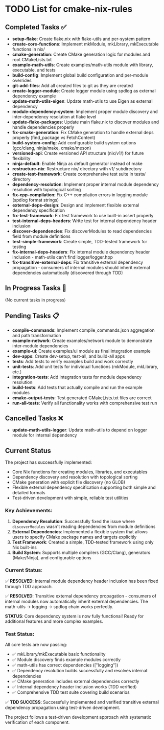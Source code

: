 # TODO List for cmake-nix-rules

## Completed Tasks ✅

- **setup-flake**: Create flake.nix with flake-utils and per-system pattern
- **create-core-functions**: Implement mkModule, mkLibrary, mkExecutable functions in nix/
- **cmake-generation**: Create CMake generation logic for modules and root CMakeLists.txt
- **example-math-utils**: Create examples/math-utils module with library, executable, and tests
- **build-config**: Implement global build configuration and per-module overrides
- **git-add-files**: Add all created files to git as they are created
- **create-logger-module**: Create logger module using spdlog as external dependency example
- **update-math-utils-eigen**: Update math-utils to use Eigen as external dependency
- **module-dependency-system**: Implement proper module discovery and inter-dependency resolution at flake level
- **update-flake-packages**: Update main flake.nix to discover modules and handle dependencies properly
- **fix-cmake-generation**: Fix CMake generation to handle external deps properly (find_package vs FetchContent)
- **build-system-config**: Add configurable build system options (gcc/clang, ninja/make, cmake/meson)
- **versioned-api**: Create versioned API structure (nix/v1/) for future flexibility
- **ninja-default**: Enable Ninja as default generator instead of make
- **restructure-nix**: Restructure nix/ directory with v1/ subdirectory
- **create-test-framework**: Create comprehensive test suite in tests/ directory
- **dependency-resolution**: Implement proper internal module dependency resolution with topological sorting
- **fix-cpp-compilation**: Fix C++ compilation errors in logging module (spdlog format strings)
- **external-deps-design**: Design and implement flexible external dependency specification
- **fix-test-framework**: Fix test framework to use built-in assert properly
- **test-internal-deps-headers**: Write test for internal dependency header inclusion
- **discover-dependencies**: Fix discoverModules to read dependencies field from module definitions
- **test-simple-framework**: Create simple, TDD-tested framework for testing
- **fix-internal-deps-headers**: Fix internal module dependency header inclusion - math-utils can't find logger/logger.hpp
- **fix-transitive-external-deps**: Fix transitive external dependency propagation - consumers of internal modules should inherit external dependencies automatically (discovered through TDD)

## In Progress Tasks 🚧

(No current tasks in progress)

## Pending Tasks 📋

- **compile-commands**: Implement compile_commands.json aggregation and path transformation
- **example-network**: Create examples/network module to demonstrate inter-module dependencies
- **example-ui**: Create examples/ui module as final integration example
- **dev-apps**: Create dev-setup, test-all, and build-all apps
- **tests**: Add tests to verify examples build and work correctly
- **unit-tests**: Add unit tests for individual functions (mkModule, mkLibrary, etc.)
- **integration-tests**: Add integration tests for module dependency resolution
- **build-tests**: Add tests that actually compile and run the example modules
- **cmake-output-tests**: Test generated CMakeLists.txt files are correct
- **run-all-tests**: Verify all functionality works with comprehensive test run

## Cancelled Tasks ❌

- **update-math-utils-logger**: Update math-utils to depend on logger module for internal dependency

## Current Status

The project has successfully implemented:
- Core Nix functions for creating modules, libraries, and executables
- Dependency discovery and resolution with topological sorting
- CMake generation with explicit file discovery (no GLOB)
- Flexible external dependency specification supporting both simple and detailed formats
- Test-driven development with simple, reliable test utilities

### Key Achievements:
1. **Dependency Resolution**: Successfully fixed the issue where `discoverModules` wasn't reading dependencies from module definitions
2. **External Dependencies**: Implemented a flexible system that allows users to specify CMake package names and targets explicitly
3. **Test Framework**: Created a simple, TDD-tested framework using only Nix built-ins
4. **Build System**: Supports multiple compilers (GCC/Clang), generators (Make/Ninja), and configurable options

### Current Status:
✅ **RESOLVED**: Internal module dependency header inclusion has been fixed through TDD approach.

✅ **RESOLVED**: Transitive external dependency propagation - consumers of internal modules now automatically inherit external dependencies. The math-utils → logging → spdlog chain works perfectly.

**STATUS**: Core dependency system is now fully functional! Ready for additional features and more complex examples.

### Test Status:
All core tests are now passing:
- ✅ mkLibrary/mkExecutable basic functionality
- ✅ Module discovery finds example modules correctly  
- ✅ math-utils has correct dependencies (["logging"])
- ✅ Dependency resolution builds successfully and resolves internal dependencies
- ✅ CMake generation includes external dependencies correctly
- ✅ Internal dependency header inclusion works (TDD verified)
- ✅ Comprehensive TDD test suite covering build scenarios

✅ **TDD SUCCESS**: Successfully implemented and verified transitive external dependency propagation using test-driven development.

The project follows a test-driven development approach with systematic verification of each component.
